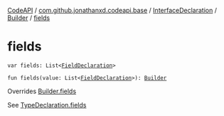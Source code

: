 [CodeAPI](../../../index.md) / [com.github.jonathanxd.codeapi.base](../../index.md) / [InterfaceDeclaration](../index.md) / [Builder](index.md) / [fields](.)

# fields

`var fields: List<`[`FieldDeclaration`](../../-field-declaration/index.md)`>`

`fun fields(value: List<`[`FieldDeclaration`](../../-field-declaration/index.md)`>): `[`Builder`](index.md)

Overrides [Builder.fields](../../-elements-holder/-builder/fields.md)

See [TypeDeclaration.fields](../../-elements-holder/fields.md)

